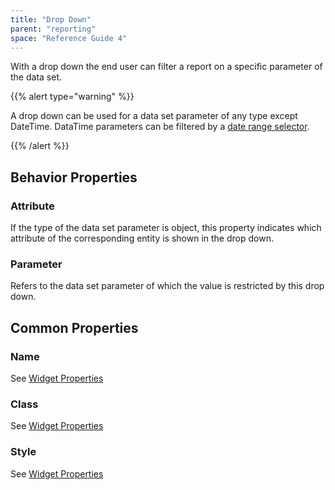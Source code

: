 ```yaml
---
title: "Drop Down"
parent: "reporting"
space: "Reference Guide 4"
---
```

With a drop down the end user can filter a report on a specific parameter of the data set.

{{% alert type="warning" %}}

A drop down can be used for a data set parameter of any type except DateTime. DataTime parameters can be filtered by a [date range selector](date-range-selector).

{{% /alert %}}

## Behavior Properties

### Attribute

If the type of the data set parameter is object, this property indicates which attribute of the corresponding entity is shown in the drop down.

### Parameter

Refers to the data set parameter of which the value is restricted by this drop down.

## Common Properties

### Name

See [Widget Properties](widget-properties)

### Class

See [Widget Properties](widget-properties)

### Style

See [Widget Properties](widget-properties)
